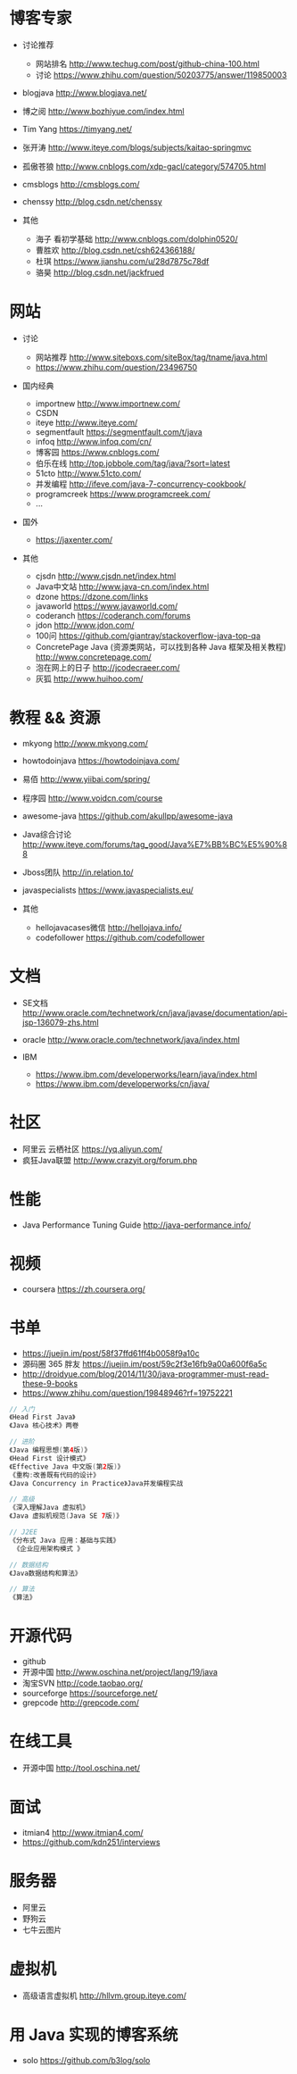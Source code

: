 # 博客专家

- 讨论推荐

  - 网站排名 <http://www.techug.com/post/github-china-100.html>
  - 讨论 <https://www.zhihu.com/question/50203775/answer/119850003>

- blogjava <http://www.blogjava.net/>

- 博之阅 <http://www.bozhiyue.com/index.html>
- Tim Yang <https://timyang.net/>
- 张开涛 <http://www.iteye.com/blogs/subjects/kaitao-springmvc>
- 孤傲苍狼 <http://www.cnblogs.com/xdp-gacl/category/574705.html>
- cmsblogs <http://cmsblogs.com/>
- chenssy <http://blog.csdn.net/chenssy>
- 其他

  - 海子 看初学基础 <http://www.cnblogs.com/dolphin0520/>
  - 曹胜欢 <http://blog.csdn.net/csh624366188/>
  - 杜琪 <https://www.jianshu.com/u/28d7875c78df>
  - 骆昊 <http://blog.csdn.net/jackfrued>

# 网站

- 讨论

  - 网站推荐 <http://www.siteboxs.com/siteBox/tag/tname/java.html>
  - <https://www.zhihu.com/question/23496750>

- 国内经典

  - importnew <http://www.importnew.com/>
  - CSDN
  - iteye <http://www.iteye.com/>
  - segmentfault <https://segmentfault.com/t/java>
  - infoq <http://www.infoq.com/cn/>
  - 博客园 <https://www.cnblogs.com/>
  - 伯乐在线 <http://top.jobbole.com/tag/java/?sort=latest>
  - 51cto <http://www.51cto.com/>
  - 并发编程 <http://ifeve.com/java-7-concurrency-cookbook/>
  - programcreek <https://www.programcreek.com/>
  - ...

- 国外

  - <https://jaxenter.com/>

- 其他

  - cjsdn <http://www.cjsdn.net/index.html>
  - Java中文站 <http://www.java-cn.com/index.html>
  - dzone <https://dzone.com/links>
  - javaworld <https://www.javaworld.com/>
  - coderanch <https://coderanch.com/forums>
  - jdon <http://www.jdon.com/>
  - 100问 <https://github.com/giantray/stackoverflow-java-top-qa>
  - ConcretePage Java (资源类网站，可以找到各种 Java 框架及相关教程) <http://www.concretepage.com/>
  - 泡在网上的日子 <http://jcodecraeer.com/>
  - 灰狐 <http://www.huihoo.com/>

# 教程 && 资源

- mkyong <http://www.mkyong.com/>
- howtodoinjava <https://howtodoinjava.com/>
- 易佰 <http://www.yiibai.com/spring/>
- 程序园 <http://www.voidcn.com/course>
- awesome-java <https://github.com/akullpp/awesome-java>
- Java综合讨论 <http://www.iteye.com/forums/tag_good/Java%E7%BB%BC%E5%90%88>
- Jboss团队 <http://in.relation.to/>
- javaspecialists <https://www.javaspecialists.eu/>
- 其他

  - hellojavacases微信 <http://hellojava.info/>
  - codefollower <https://github.com/codefollower>

# 文档

- SE文档 <http://www.oracle.com/technetwork/cn/java/javase/documentation/api-jsp-136079-zhs.html>
- oracle <http://www.oracle.com/technetwork/java/index.html>
- IBM

  - <https://www.ibm.com/developerworks/learn/java/index.html>
  - <https://www.ibm.com/developerworks/cn/java/>

# 社区

- 阿里云 云栖社区 <https://yq.aliyun.com/>
- 疯狂Java联盟 <http://www.crazyit.org/forum.php>

# 性能

- Java Performance Tuning Guide <http://java-performance.info/>

# 视频

- coursera <https://zh.coursera.org/>

# 书单

- <https://juejin.im/post/58f37ffd61ff4b0058f9a10c>
- 源码圈 365 胖友 <https://juejin.im/post/59c2f3e16fb9a00a600f6a5c>
- <http://droidyue.com/blog/2014/11/30/java-programmer-must-read-these-9-books>
- <https://www.zhihu.com/question/19848946?rf=19752221>

```java
// 入门
《Head First Java》
《Java 核心技术》两卷

// 进阶  
《Java 编程思想(第4版)》  
《Head First 设计模式》   
《Effective Java 中文版(第2版)》  
《重构:改善既有代码的设计》  
《Java Concurrency in Practice》Java并发编程实战

// 高级  
《深入理解Java 虚拟机》  
《Java 虚拟机规范(Java SE 7版)》

// J2EE  
《分布式 Java 应用：基础与实践》  
 《企业应用架构模式 》

// 数据结构  
《Java数据结构和算法》

// 算法  
《算法》
```

# 开源代码

- github
- 开源中国 <http://www.oschina.net/project/lang/19/java>
- 淘宝SVN <http://code.taobao.org/>
- sourceforge <https://sourceforge.net/>
- grepcode <http://grepcode.com/>

# 在线工具

- 开源中国 <http://tool.oschina.net/>

# 面试

- itmian4 <http://www.itmian4.com/>
- <https://github.com/kdn251/interviews>

# 服务器

- 阿里云
- 野狗云
- 七牛云图片

# 虚拟机

- 高级语言虚拟机 <http://hllvm.group.iteye.com/>

# 用 Java 实现的博客系统

- solo <https://github.com/b3log/solo>
